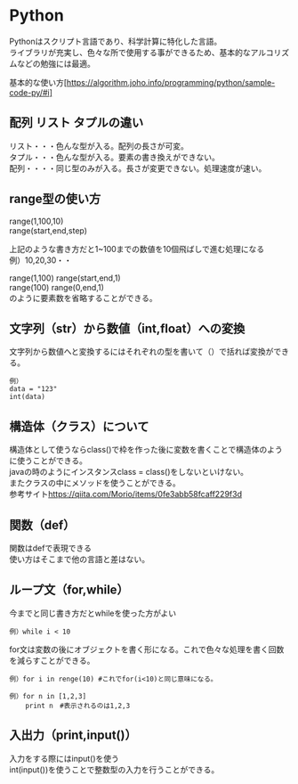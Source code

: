 
# Python
Pythonはスクリプト言語であり、科学計算に特化した言語。  
ライブラリが充実し、色々な所で使用する事ができるため、基本的なアルコリズムなどの勉強には最適。 

基本的な使い方[https://algorithm.joho.info/programming/python/sample-code-py/#i]


## 配列 リスト タプルの違い
リスト・・・色んな型が入る。配列の長さが可変。  
タプル・・・色んな型が入る。要素の書き換えができない。  
配列・・・・同じ型のみが入る。長さが変更できない。処理速度が速い。

## range型の使い方
range(1,100,10)  
range(start,end,step)

上記のような書き方だと1~100までの数値を10個飛ばしで進む処理になる  
例）10,20,30・・  

range(1,100) range(start,end,1)  
range(100) range(0,end,1)  
のように要素数を省略することができる。

## 文字列（str）から数値（int,float）への変換
文字列から数値へと変換するにはそれぞれの型を書いて（）で括れば変換ができる。
```
例）  
data = "123"  
int(data)
```
## 構造体（クラス）について
構造体として使うならclass()で枠を作った後に変数を書くことで構造体のように使うことができる。  
javaの時のようにインスタンスclass = class()をしないといけない。  
またクラスの中にメソッドを使うことができる。    
参考サイト<https://qiita.com/Morio/items/0fe3abb58fcaff229f3d>

## 関数（def）
関数はdefで表現できる  
使い方はそこまで他の言語と差はない。  

## ループ文（for,while）
今までと同じ書き方だとwhileを使った方がよい  
```
例）while i < 10
```  

for文は変数の後にオブジェクトを書く形になる。これで色々な処理を書く回数を減らすことができる。  
```
例）for i in renge(10) #これでfor(i<10)と同じ意味になる。
```  
```
例）for n in [1,2,3]
    print n　#表示されるのは1,2,3
```
## 入出力（print,input()）
入力をする際にはinput()を使う  
int(input())を使うことで整数型の入力を行うことができる。  

